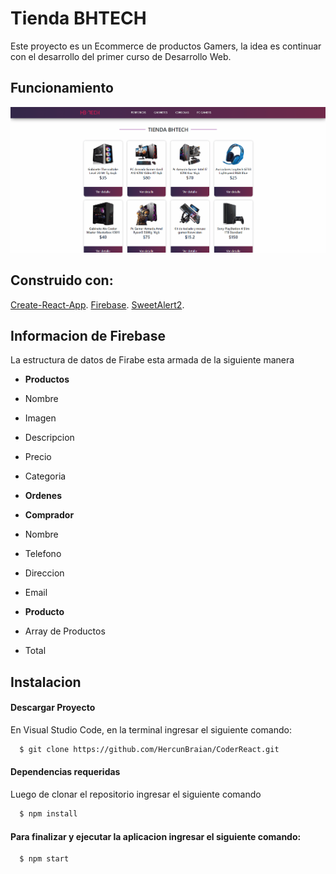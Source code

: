 # Tienda BHTECH

Este proyecto es un Ecommerce de productos Gamers, la idea es continuar con el desarrollo del primer curso de Desarrollo Web.

## Funcionamiento

<img src="/src/components/Animacion/animation.gif" />

## Construido con:

[Create-React-App](https://create-react-app.dev/).
[Firebase](https://firebase.google.com/).
[SweetAlert2](https://sweetalert2.github.io/).

## Informacion de Firebase

La estructura de datos de Firabe esta armada de la siguiente manera

- **Productos**

- Nombre
- Imagen
- Descripcion
- Precio
- Categoria

- **Ordenes**

- **Comprador**
- Nombre
- Telefono
- Direccion
- Email

- **Producto**
- Array de Productos
- Total

## Instalacion

#### Descargar Proyecto

En Visual Studio Code, en la terminal ingresar el siguiente comando:

```bash
  $ git clone https://github.com/HercunBraian/CoderReact.git
```

#### Dependencias requeridas

Luego de clonar el repositorio ingresar el siguiente comando

```bash
  $ npm install
```

#### Para finalizar y ejecutar la aplicacion ingresar el siguiente comando:

```bash
  $ npm start
```
